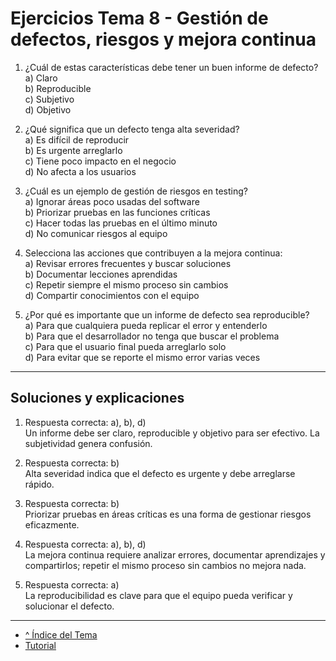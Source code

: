 # Ejercicios Tema 8 - Gestión de defectos, riesgos y mejora continua

1. ¿Cuál de estas características debe tener un buen informe de defecto?  
   a) Claro  
   b) Reproducible  
   c) Subjetivo  
   d) Objetivo  

2. ¿Qué significa que un defecto tenga alta severidad?  
   a) Es difícil de reproducir  
   b) Es urgente arreglarlo  
   c) Tiene poco impacto en el negocio  
   d) No afecta a los usuarios  

3. ¿Cuál es un ejemplo de gestión de riesgos en testing?  
   a) Ignorar áreas poco usadas del software  
   b) Priorizar pruebas en las funciones críticas  
   c) Hacer todas las pruebas en el último minuto  
   d) No comunicar riesgos al equipo  

4. Selecciona las acciones que contribuyen a la mejora continua:  
   a) Revisar errores frecuentes y buscar soluciones  
   b) Documentar lecciones aprendidas  
   c) Repetir siempre el mismo proceso sin cambios  
   d) Compartir conocimientos con el equipo  

5. ¿Por qué es importante que un informe de defecto sea reproducible?  
   a) Para que cualquiera pueda replicar el error y entenderlo  
   b) Para que el desarrollador no tenga que buscar el problema  
   c) Para que el usuario final pueda arreglarlo solo  
   d) Para evitar que se reporte el mismo error varias veces  

---

## Soluciones y explicaciones

1. Respuesta correcta: a), b), d)  
   Un informe debe ser claro, reproducible y objetivo para ser efectivo. La subjetividad genera confusión.

2. Respuesta correcta: b)  
   Alta severidad indica que el defecto es urgente y debe arreglarse rápido.

3. Respuesta correcta: b)  
   Priorizar pruebas en áreas críticas es una forma de gestionar riesgos eficazmente.

4. Respuesta correcta: a), b), d)  
   La mejora continua requiere analizar errores, documentar aprendizajes y compartirlos; repetir el mismo proceso sin cambios no mejora nada.

5. Respuesta correcta: a)  
   La reproducibilidad es clave para que el equipo pueda verificar y solucionar el defecto.

---

- [^ Índice del Tema](./readme.md)
- [Tutorial](./tutorial.md)
